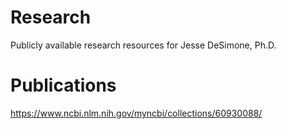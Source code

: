 # Research
Publicly available research resources for Jesse DeSimone, Ph.D. <br>

# Publications
https://www.ncbi.nlm.nih.gov/myncbi/collections/60930088/ <br>
